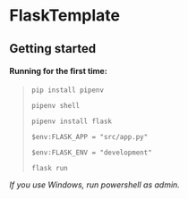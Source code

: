 # FlaskTemplate

## Getting started

#### Running for the first time:

> ```pip install pipenv```
>
> ``` pipenv shell ```
>
> ``` pipenv install flask ```
>
> ``` $env:FLASK_APP = "src/app.py" ```
>
> ``` $env:FLASK_ENV = "development" ```
>
> ``` flask run ```

*If you use Windows, run powershell as admin.*
